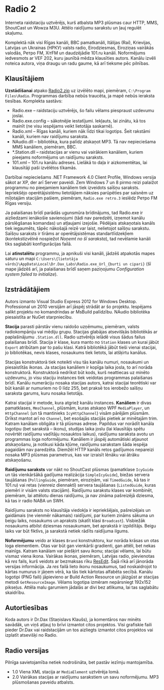 ﻿# Radio 2 #
Interneta raidstaciju uztvērējs, kurš atbalsta MP3 plūsmas caur HTTP, MMS, ShoutCast un Wowza M3U. Attēlo raidījumu sarakstu un ļauj regulēt skaļumu.

Komplektā nāk visi Rīgas kanāli, BBC pamatkanāli, Itālijas (Rai), Krievijas, Latvijas un Ukrainas (НРКУ) valsts radio, Eirodziesmas, Eiroziņas vairākās valodās, Ретро FM, ХiтFM un daudzējādie 101.ru kanāli.
Noformējums iedvesmots ar VEF 202, kuru jaunībā mēdza klausīties autors. Kanālu izvēli noteica autora, viņa draugu un radu gaume, kā arī tieksme pēc pilnības.

## Klausītājiem ##
**Uzstādīšanai** atpako [Radio2.zip](https://dl.dropbox.com/s/lmi0bxdamv502fo/Radio2.zip) uz izvēlēto mapi, piemēram, `C:\Program Files\Radio`. Programmas darbība nebūs traucēta, ja mapē nebūs ieraksta tiesības. Komplekta sastāvs:

* Radio.exe – raidstaciju uztvērējs, šo failu vēlams piespraust uzdevumu joslai.
* Radio.exe.config – sākotnējie iestatījumi. Iekļauts, lai zinātu, kā tos mainīt (ne visu iespējams veikt lietotāja saskarnē).
* Radio.xml – Rīgas kanāli, kuriem nāk līdzi tikai logotips. Šeit rakstāmi kanāli, kuriem nav raidījumu saraksta.
* NAudio.dll – bibliotēka, kura palīdz atskaņot MP3. Tā nav nepieciešama MMS kanāliem, piemēram, BBC.
* *.Station.dll – raidstacijas ar vienu vai vairākiem kanāliem, kuriem pieejams noformējums un raidījumu saraksts.
* 101.xml – 101.ru kanālu adreses. Lielākā to daļa ir aizkomentētas, lai klausītāji paši izvēlētos tīkamās.

Darbībai nepieciešams .NET Framework 4.0 Client Profile, Windows versija sākot ar XP, der arī Server paveidi.
Zem Windows 7 un 8 pirmo reizi palaižot programmu no pieejamiem kanāliem tiek izveidots saīšņu saraksts. Iepriekšējo operētājsistēmu lietotājiem nāksies parūpēties par saīsnēm uz mīļotajām stacijām pašiem, piemēram, `Radio.exe retro.3` ieslēdz Ретро FM Rīgas versiju.

Ja palaišanas brīdī parādās ugunsmūra brīdinājums, tad Radio.exe ir aizliedzami ienākošie savienojumi (tādi nav paredzēti, izņemot kanālu pārslēgšanas komandas) un atļaujami izejošie.
Pēdējais atskaņotais kanāls tiek iegaumēts, tāpēc nākošajā reizē var laist, nelietojot saīšņu sarakstu.
Saīšņu saraksts ir tīrāms ar operētājsistēmas standartlīdzekļiem (kontekstizvēlnē nospiežot *Noņemt no šī saraksta*), tad nevēlamie kanāli tiks saglabāti konfigurācijas failā.

Lai **atinstalētu** programmu, ja apnikuši visi kanāli, jādzēš atpakotās mapes saturu un mapi `C:\Users\{lietotāja vārds}\AppData\Local\Dr.Dax_Labs\Radio.exe_Url_{burti un cipari}` (šī mape jādzēš arī, ja palaišanas brīdī saņem paziņojumu *Configuration system failed to initialize*).

## Izstrādātājiem ##
Autors izmanto Visual Studio Express 2012 for Windows Desktop. Professional un 2010 versijām arī jāspēj strādāt ar šo projektu. Iespējams salikt projektu no komandrindas ar MsBuild palīdzību. NAudio bibliotēka piesaistīta ar NuGet starpniecību.

**Stacija** parasti pārstāv vienu raidošo uzņēmumu, piemēram, valsts radiokompāniju vai mēdiju grupu. Stacijas glabājas atsevišķās bibliotēkās ar paplašinājumu `.Station.dll`. Radio uztvērējs ielādē visus šādus failus palaišanas brīdī.
Stacija ir klase, kura manto no `Station` klases un kurai jābūt `Export` atribūtam par to pašu klasi. Katrā bibliotēkā jābūt tieši vienai stacijai, jo bibliotēkas, nevis klases, nosaukums tiek lietots, lai atšķirtu kanālus.

Stacijas konstruktorā tiek noteikti visu tās kanālu numuri, nosaukumi un piesaistītās ikonas. Ja stacijas kanāliem ir kopīga laika josla, to arī norāda konstruktorā. Konstruktorā nedrīkst būt kods, kurš neattiecas uz minēto uzdevumu, jo visu staciju instances tiek veidotas programmas palaišanas brīdī.
Kanālu numerāciju nosaka stacijas autors, katrai stacijai teorētiski var būt kanāli ar numuriem no 0 līdz 255, bet praksē tos ierobežo saīšņu saraksta garums, kuru nosaka lietotājs.

Katrai stacijai ir metode, kura atgriež kanālu instances. **Kanāliem** ir divas pamatklases, `MmsChannel`, plūsmām, kuras atskaņo WPF `MediaPlayer`, un `HttpChannel` (un tā mantinieks `IcyHttpChannel`) visām pārējām plūsmām. Drīkst mantot arī no `Channel`, bet esošajās stacijās pietiek ar minētajām trim.
Katram kanālam obligāta ir tā plūsmas adrese. Papildus var norādīt kanāla logotipu (bet sarakstā – ikonu), studijas laika joslu (lai klausītājs spētu novērtēt raidījumu vadītāju nosauktos laikus), raidījumu saraksta avotu un programmas loga noformējumu.
Kanāliem ir jāspēj automātiski atjaunot atskaņošanu, ja notikusi kāda kļūme, raidījumu sarakstam šāda iespēja pagaidām nav paredzēta. Diemžēl HTTP kanāls retos gadījumos nepareizi nosaka MP3 plūsmas parametrus, kas var izraisīt lēnāku vai ātrāku atskaņošanu.

**Raidījumu saraksts** var nākt no ShoutCast plūsmas (pamatklase `IcyGuide` un tās vienkāršākā gadījuma realizācija `SimpleIcyGuide`), biežas servera taujāšanas (`PollingGuide`, piemēram, eiroziņām, vai `TimedGuide`, kā tas ir 101.ru) vai retas (vienreiz diennaktī) servera taujāšanas (`ListedGuide`, kuras piemēri ir visām valsts stacijām).
Raidījumu sarakstu klases var kombinēt, piemēram, lai attēlotu dienas raidījumu, ja nav zināma pašreizējā dziesma, kā tas ir radio NABA un SWH.

Raidījumu saraksts no klausītāja viedokļa ir iepriekšējais, pašreizējais un gaidāmais (ne vienmēr nākamais) raidījumi, par kuriem zināms sākuma un beigu laiks, nosaukums un apraksts (skatīt klasi `Broadcast`). Visbiežāk nosaukums atbilst dziesmas nosaukumam, bet aprakstā ir izpildītājs. Beigu laiks var būt fiktīvs, ja sarakstā netiek rādīts raidījuma ilgums.

**Noformējumu** veido ar klases `Brand` konstruktoru, kur norāda krāsas un otas loga elementiem. Otas var būt gan vienkārši gradienti, gan attēli, bet nekas mainīgs. Katram kanālam var piešķirt savu ikonu; stacijai vēlams, lai būtu vismaz viena ikona. Vairākas ikonas, piemēram, Latvijas radio, pievienotas kā *res* fails, kurš veidots ar bezmaksas rīku [ResEdit](http://www.resedit.net/). Šajā rīkā arī jānorāda versijas informācija. Ja *res* failā lieto ikonu nosaukumus, tad noskaidrojot to kārtas numurus ir jāņem vērā, ka tās tiek kārtotas alfabēta secībā.
Kanālu logotipi (PNG faili) jāpievieno ar Build Action Resource un jāizgūst ar stacijas metodi `GetResourceImage`. Vēlams logotipa izmēram nepārsniegt 192x152 pikseļus. Attēla malu garumiem jādalās ar divi bez atlikuma, lai tas saglabātu skaidrību.

## Autortiesības ##
Koda autors ir Dr.Dax (Staņislavs Klaušs), ja komentāros nav minēts savādāk, un viņš atļauj to brīvi izmantot citos projektos. Visi grafiskie faili pieder Dr.Dax vai raidstacijām un tos aizliegts izmantot citos projektos vai izplatīt atsevišķi no Radio.

## Radio versijas ##
Pilnīga savietojamība netiek nodrošināta, bet pastāv iezīmju mantojamība.

* 1.0 Viena XML stacija ar `MediaElement` uztvērēja lomā.
* 2.0 Vairākas stacijas ar raidījumu sarakstiem un savu noformējumu. MP3 plūsmošanas paveidu atbalsts.
